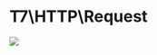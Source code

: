 # T7\HTTP\Request

<img src="https://github.com/josephscott/t7-http-request/actions/workflows/tests.yml/badge.svg">

